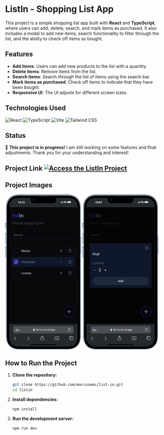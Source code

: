 # ListIn - Shopping List App

This project is a simple shopping list app built with **React** and **TypeScript**, where users can add, delete, search, and mark items as purchased. It also includes a modal to add new items, search functionality to filter through the list, and the ability to check off items as bought.

## Features

- **Add items**: Users can add new products to the list with a quantity.
- **Delete items**: Remove items from the list.
- **Search items**: Search through the list of items using the search bar.
- **Mark items as purchased**: Check off items to indicate that they have been bought.
- **Responsive UI**: The UI adjusts for different screen sizes.

## Technologies Used

![React](https://img.shields.io/badge/React-61DAFB?style=for-the-badge&logo=react&logoColor=white)
![TypeScript](https://img.shields.io/badge/TypeScript-3178C6?style=for-the-badge&logo=typescript&logoColor=white)
![Vite](https://img.shields.io/badge/Vite-646CFF?style=for-the-badge&logo=vite&logoColor=white)
![Tailwind CSS](https://img.shields.io/badge/Tailwind_CSS-06B6D4?style=for-the-badge&logo=tailwind-css&logoColor=white)

## Status

🔧 **This project is in progress!** I am still working on some features and final adjustments. Thank you for your understanding and interest!

## Project Link [![Access the ListIn Project](https://img.shields.io/badge/Access_the_ListIn_Project-B9FBC0?style=for-the-badge&logo=github&logoColor=white)](https://list-in.vercel.app/)

## Project Images
![](/public/list-in_3.png)
![](/public/list-in_1.png)

## How to Run the Project

1. **Clone the repository:**

    ```bash
    git clone https://github.com/marcuswmc/list-in.git
    cd listin
    ```

2. **Install dependencies:**

    ```bash
    npm install
    ```

3. **Run the development server:**

    ```bash
    npm run dev
    ```